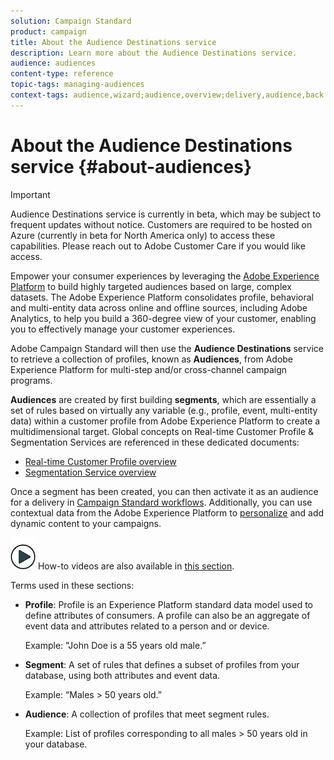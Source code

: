 ```yaml
---
solution: Campaign Standard
product: campaign
title: About the Audience Destinations service
description: Learn more about the Audience Destinations service.
audience: audiences
content-type: reference
topic-tags: managing-audiences
context-tags: audience,wizard;audience,overview;delivery,audience,back
---
```


# About the Audience Destinations service {#about-audiences}

>[!IMPORTANT]
>
>Audience Destinations service is currently in beta, which may be subject to frequent updates without notice. Customers are required to be hosted on Azure (currently in beta for North America only) to access these capabilities. Please reach out to Adobe Customer Care if you would like access.

Empower your consumer experiences by leveraging the [Adobe Experience Platform](https://docs.adobe.com/content/help/en/experience-platform/landing/home.html) to build highly targeted audiences based on large, complex datasets. The Adobe Experience Platform consolidates profile, behavioral and multi-entity data across online and offline sources, including Adobe Analytics, to help you build a 360-degree view of your customer, enabling you to effectively manage your customer experiences.

Adobe Campaign Standard will then use the **Audience Destinations** service to retrieve a collection of profiles, known as **Audiences**, from Adobe Experience Platform for multi-step and/or cross-channel campaign programs.

**Audiences** are created by first building **segments**, which are essentially a set of rules based on virtually any variable (e.g., profile, event, multi-entity data) within a customer profile from Adobe Experience Platform to create a multidimensional target. Global concepts on Real-time Customer Profile & Segmentation Services are referenced in these dedicated documents:

* [Real-time Customer Profile overview](https://docs.adobe.com/content/help/en/experience-platform/profile/home.html)
* [Segmentation Service overview](https://docs.adobe.com/content/help/en/experience-platform/segmentation/home.html)

Once a segment has been created, you can then activate it as an audience for a delivery in [Campaign Standard workflows](../../automating/using/aep-targeting-audiences.md). Additionally, you can use contextual data from the Adobe Experience Platform to [personalize](../../automating/using/aep-personalizing-campaigns.md) and add dynamic content to your campaigns.

![](assets/do-not-localize/how-to-video.png) How-to videos are also available in [this section](https://docs.adobe.com/content/help/en/campaign-learn/campaign-standard-tutorials/profiles-and-audiences/audience-destinations/audience-destinations-overview.html).

Terms used in these sections:

* **Profile**: Profile is an Experience Platform standard data model used to define attributes of consumers. A profile can also be an aggregate of event data and attributes related to a person and or device.

    Example: "John Doe is a 55 years old male.”

* **Segment**: A set of rules that defines a subset of profiles from your database, using both attributes and event data.

    Example: “Males > 50 years old.”

* **Audience**: A collection of profiles that meet segment rules.

    Example: List of profiles corresponding to all males > 50 years old in your database.
